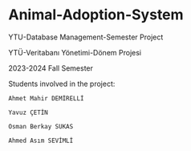 # Animal-Adoption-System
YTU-Database Management-Semester Project

YTÜ-Veritabanı Yönetimi-Dönem Projesi

2023-2024 Fall Semester

Students involved in the project:

    Ahmet Mahir DEMİRELLİ
  
    Yavuz ÇETİN
  
    Osman Berkay SUKAS
  
    Ahmed Asım SEVİMLİ

